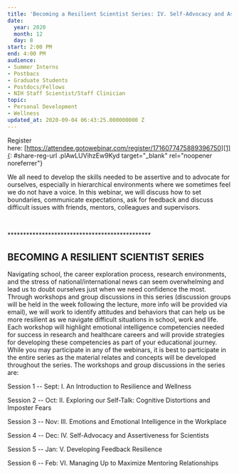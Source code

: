 ```yaml
---
title: 'Becoming a Resilient Scientist Series: IV. Self-Advocacy and Assertiveness'
date:
  year: 2020
  month: 12
  day: 8
start: 2:00 PM
end: 4:00 PM
audience:
- Summer Interns
- Postbacs
- Graduate Students
- Postdocs/Fellows
- NIH Staff Scientist/Staff Clinician
topic:
- Personal Development
- Wellness
updated_at: 2020-09-04 06:43:25.000000000 Z
---
```

Register
here: [https://attendee.gotowebinar.com/register/1716077475889396750][1]{:
#share-reg-url .plAwLUVihzEw9Kyd target="_blank" rel="noopener
noreferrer"}

We all need to develop the skills needed to be assertive and to advocate
for ourselves, especially in hierarchical environments where we
sometimes feel we do not have a voice. In this webinar, we will discuss
how to set boundaries, communicate expectations, ask for feedback and
discuss difficult issues with friends, mentors, colleagues and
supervisors.

 

\*\*\*\*\*\*\*\*\*\*\*\*\*\*\*\*\*\*\*\*\*\*\*\*\*\*\*\*\*\*\*\*\*\*\*\*\*\*\*\*\*\*\*\*\*\*

## BECOMING A RESILIENT SCIENTIST SERIES

Navigating school, the career exploration process, research
environments, and the stress of national/international news can seem
overwhelming and lead us to doubt ourselves just when we need confidence
the most. Through workshops and group discussions in this series
(discussion groups will be held in the week following the lecture, more
info will be provided via email), we will work to identify attitudes and
behaviors that can help us be more resilient as we navigate difficult
situations in school, work and life. Each workshop will highlight
emotional intelligence competencies needed for success in research and
healthcare careers and will provide strategies for developing these
competencies as part of your educational journey. While you may
participate in any of the webinars, it is best to participate in the
entire series as the material relates and concepts will be developed
throughout the series. The workshops and group discussions in the series
are:

Session 1 -- Sept: I. An Introduction to Resilience and Wellness 

Session 2 -- Oct: II. Exploring our Self-Talk: Cognitive Distortions and
Imposter Fears

Session 3 -- Nov: III. Emotions and Emotional Intelligence in the
Workplace

Session 4 -- Dec: IV. Self-Advocacy and Assertiveness for Scientists

Session 5 -- Jan: V. Developing Feedback Resilience

Session 6 -- Feb: VI. Managing Up to Maximize Mentoring Relationships

 



[1]: https://attendee.gotowebinar.com/register/1716077475889396750
